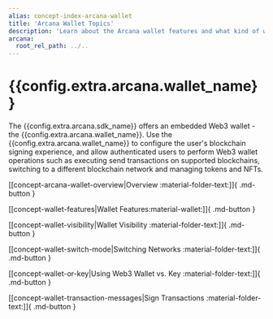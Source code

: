 ```yaml
---
alias: concept-index-arcana-wallet
title: 'Arcana Wallet Topics'
description: 'Learn about the Arcana wallet features and what kind of wallet it is, what operations are supported and more.'
arcana:
  root_rel_path: ../..
---
```


# {{config.extra.arcana.wallet_name}} 

The {{config.extra.arcana.sdk_name}} offers an embedded Web3 wallet - the {{config.extra.arcana.wallet_name}}. Use the {{config.extra.arcana.wallet_name}} to configure the user's blockchain signing experience, and allow authenticated users to perform Web3 wallet operations such as executing send transactions on supported blockchains, switching to a different blockchain network and managing tokens and NFTs.

[[concept-arcana-wallet-overview|Overview :material-folder-text:]]{ .md-button }

[[concept-wallet-features|Wallet Features:material-wallet:]]{ .md-button }

[[concept-wallet-visibility|Wallet Visibility :material-folder-text:]]{ .md-button }

[[concept-wallet-switch-mode|Switching Networks :material-folder-text:]]{ .md-button }

[[concept-wallet-or-key|Using Web3 Wallet vs. Key :material-folder-text:]]{ .md-button }

[[concept-wallet-transaction-messages|Sign Transactions :material-folder-text:]]{ .md-button }